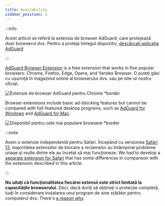 ```yaml
---
title: Availability
sidebar_position: 2
---
```


:::info

Acest articol se referă la extensia de browser AdGuard, care protejează doar browserul dvs. Pentru a proteja întregul dispozitiv, [descărcați aplicația AdGuard](https://agrd.io/download-kb-adblock)

:::

[AdGuard Browser Extension](https://adguard.com/adguard-browser-extension/overview.html) is a free extension that works in five popular browsers: Chrome, Firefox, Edge, Opera, and Yandex Browser. O puteți găsi cu ușurință în magazinul online al browserului dvs. sau pe site-ul nostru oficial.

![Extensie de browser AdGuard pentru Chrome \*border](https://cdn.adtidy.org/content/Kb/ad_blocker/browser_extension/ad_blocker_browser_extension_overview.png)

Browser extensions include basic ad-blocking features but cannot be compared with full-featured desktop programs, such as [AdGuard for Windows](/adguard-for-windows/features/home-screen) and [AdGuard for Mac](/adguard-for-mac/features/main).

![Disponibil pentru cele mai populare browsere \*border](https://cdn.adtidy.org/content/Kb/ad_blocker/browser_extension/ad_blocker_browser_extension_availability.png)

:::note

Avem o extensie independentă pentru Safari. Începând cu versiunea [Safari 13](https://adguard.com/en/blog/adguard-safari-1-5.html), majoritatea extensiilor de blocare a reclamelor au întâmpinat probleme uriașe și multe dintre ele au încetat să mai funcționeze. We had to develop a [separate extension for Safari](/adguard-for-safari/features/general) that has some differences in comparison with the extension described in this article.

:::

**Nu uitați că funcționalitatea fiecărei extensii este strict limitată la capacitățile browserului.** Deci, dacă doriți să obțineți o protecție completă, luați în considerare instalarea unui program de sine stătător pentru computerul dvs. There's [a reason why](/adguard-browser-extension/comparison-standalone).
